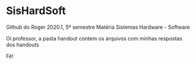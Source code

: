 # SisHardSoft
Github do Roger 
2020.1, 5º semestre
Matéria Sistemas Hardware - Software

Oi professor, a pasta handout contem os arquivos com minhas respostas dos handouts

Fé!
